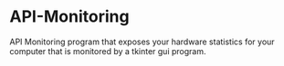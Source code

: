 # API-Monitoring
API Monitoring program that exposes your hardware statistics for your computer that is monitored by a tkinter gui program.
